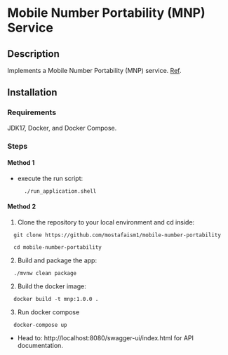 # Mobile Number Portability (MNP) Service

## Description
Implements a Mobile Number Portability (MNP) service. [Ref](https://www.tra.gov.eg/wp-content/uploads/2020/11/Number-Portability-User-Guide-Summary.pdf).

## Installation

### Requirements
JDK17, Docker, and Docker Compose.

### Steps
#### Method 1
- execute the run script:
  ```console
    ./run_application.shell
  ```

#### Method 2
1. Clone the repository to your local environment and cd inside:
  ```console
    git clone https://github.com/mostafaism1/mobile-number-portability
  ```

  ```console
    cd mobile-number-portability
  ```

2. Build and package the app:
  ```console
    ./mvnw clean package
  ```

2. Build the docker image:
  ```console
    docker build -t mnp:1.0.0 .
  ```

3. Run docker compose
  ```console
    docker-compose up
  ```

- Head to: http://localhost:8080/swagger-ui/index.html for API documentation.
